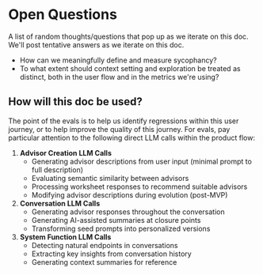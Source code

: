 # Open Questions

A list of random thoughts/questions that pop up as we iterate on this doc. We'll post tentative answers as we iterate on this doc.

- How can we meaningfully define and measure sycophancy?
- To what extent should context setting and exploration be treated as distinct, both in the user flow and in the metrics we're using? 

## How will this doc be used?

The point of the evals is to help us identify regressions within this user journey, or to help improve the quality of this journey. For evals, pay particular attention to the following direct LLM calls within the product flow:

1. **Advisor Creation LLM Calls**
    - Generating advisor descriptions from user input (minimal prompt to full description)
    - Evaluating semantic similarity between advisors
    - Processing worksheet responses to recommend suitable advisors
    - Modifying advisor descriptions during evolution (post-MVP)
2. **Conversation LLM Calls**
    - Generating advisor responses throughout the conversation
    - Generating AI-assisted summaries at closure points
    - Transforming seed prompts into personalized versions
3. **System Function LLM Calls**
    - Detecting natural endpoints in conversations
    - Extracting key insights from conversation history
    - Generating context summaries for reference 